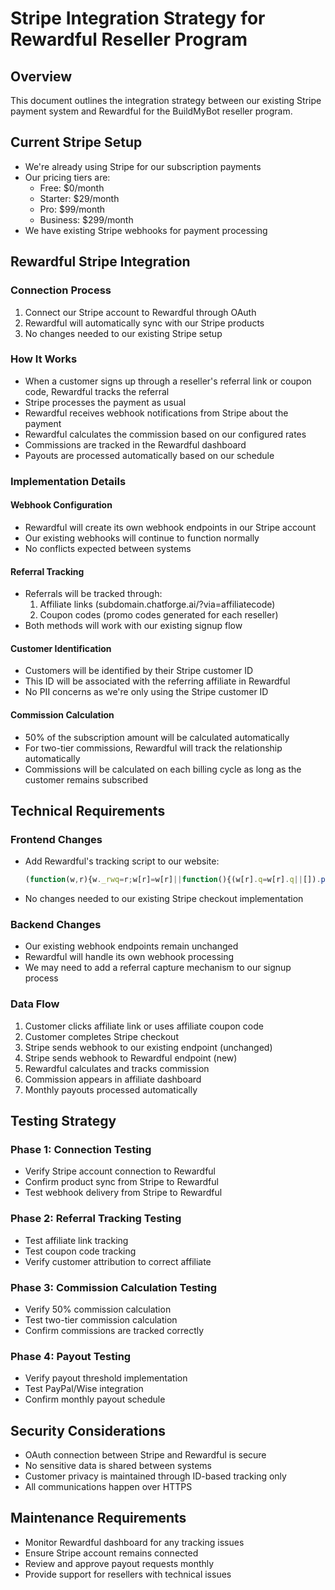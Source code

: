 # Stripe Integration Strategy for Rewardful Reseller Program

## Overview
This document outlines the integration strategy between our existing Stripe payment system and Rewardful for the BuildMyBot reseller program.

## Current Stripe Setup
- We're already using Stripe for our subscription payments
- Our pricing tiers are:
  - Free: $0/month
  - Starter: $29/month
  - Pro: $99/month
  - Business: $299/month
- We have existing Stripe webhooks for payment processing

## Rewardful Stripe Integration

### Connection Process
1. Connect our Stripe account to Rewardful through OAuth
2. Rewardful will automatically sync with our Stripe products
3. No changes needed to our existing Stripe setup

### How It Works
- When a customer signs up through a reseller's referral link or coupon code, Rewardful tracks the referral
- Stripe processes the payment as usual
- Rewardful receives webhook notifications from Stripe about the payment
- Rewardful calculates the commission based on our configured rates
- Commissions are tracked in the Rewardful dashboard
- Payouts are processed automatically based on our schedule

### Implementation Details

#### Webhook Configuration
- Rewardful will create its own webhook endpoints in our Stripe account
- Our existing webhooks will continue to function normally
- No conflicts expected between systems

#### Referral Tracking
- Referrals will be tracked through:
  1. Affiliate links (subdomain.chatforge.ai/?via=affiliatecode)
  2. Coupon codes (promo codes generated for each reseller)
- Both methods will work with our existing signup flow

#### Customer Identification
- Customers will be identified by their Stripe customer ID
- This ID will be associated with the referring affiliate in Rewardful
- No PII concerns as we're only using the Stripe customer ID

#### Commission Calculation
- 50% of the subscription amount will be calculated automatically
- For two-tier commissions, Rewardful will track the relationship automatically
- Commissions will be calculated on each billing cycle as long as the customer remains subscribed

## Technical Requirements

### Frontend Changes
- Add Rewardful's tracking script to our website:
  ```javascript
  (function(w,r){w._rwq=r;w[r]=w[r]||function(){(w[r].q=w[r].q||[]).push(arguments)}})(window,'rewardful');
  ```
- No changes needed to our existing Stripe checkout implementation

### Backend Changes
- Our existing webhook endpoints remain unchanged
- Rewardful will handle its own webhook processing
- We may need to add a referral capture mechanism to our signup process

### Data Flow
1. Customer clicks affiliate link or uses affiliate coupon code
2. Customer completes Stripe checkout
3. Stripe sends webhook to our existing endpoint (unchanged)
4. Stripe sends webhook to Rewardful endpoint (new)
5. Rewardful calculates and tracks commission
6. Commission appears in affiliate dashboard
7. Monthly payouts processed automatically

## Testing Strategy

### Phase 1: Connection Testing
- Verify Stripe account connection to Rewardful
- Confirm product sync from Stripe to Rewardful
- Test webhook delivery from Stripe to Rewardful

### Phase 2: Referral Tracking Testing
- Test affiliate link tracking
- Test coupon code tracking
- Verify customer attribution to correct affiliate

### Phase 3: Commission Calculation Testing
- Verify 50% commission calculation
- Test two-tier commission calculation
- Confirm commissions are tracked correctly

### Phase 4: Payout Testing
- Verify payout threshold implementation
- Test PayPal/Wise integration
- Confirm monthly payout schedule

## Security Considerations
- OAuth connection between Stripe and Rewardful is secure
- No sensitive data is shared between systems
- Customer privacy is maintained through ID-based tracking only
- All communications happen over HTTPS

## Maintenance Requirements
- Monitor Rewardful dashboard for any tracking issues
- Ensure Stripe account remains connected
- Review and approve payout requests monthly
- Provide support for resellers with technical issues